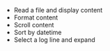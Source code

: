 - Read a file and display content
- Format content
- Scroll content
- Sort by datetime
- Select a log line and expand

